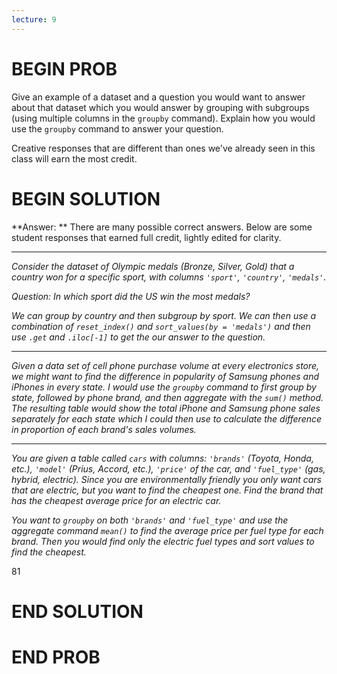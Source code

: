 ```yaml
---
lecture: 9
---
```


# BEGIN PROB

Give an example of a dataset and a question you would want to answer about that dataset which you would answer by grouping with subgroups (using multiple columns in the `groupby` command). Explain how you would use the `groupby` command to answer your question.

Creative responses that are different than ones we've already seen in this class will earn the most credit.

# BEGIN SOLUTION

**Answer: ** There are many possible correct answers. Below are some student responses that earned full credit, lightly edited for clarity.

---

<i> Consider the dataset of Olympic medals (Bronze, Silver, Gold) that a country won for a specific sport, with columns `'sport'`, `'country'`, `'medals'`.</i>

<i> Question: In which sport did the US win the most medals?</i>

<i>We can group by country and then subgroup by sport. We can then use a combination of `reset_index()` and `sort_values(by = 'medals')`  and then use `.get` and `.iloc[-1]` to get the our answer to the question.</i>

---

<i> Given a data set of cell phone purchase volume at every electronics store, we might want to find the difference in popularity of Samsung phones and iPhones in every state. I would use the `groupby` command to first group by state, followed by phone brand, and then aggregate with the `sum()` method. The resulting table would show the total iPhone and Samsung phone sales separately for each state which I could then use to calculate the difference in proportion of each brand's sales volumes.</i>

---

<i> You are given a table called `cars` with columns: `'brands'` (Toyota, Honda, etc.), `'model'` (Prius, Accord, etc.), `'price'` of the car, and `'fuel_type'`  (gas, hybrid, electric). Since you are environmentally friendly you only want cars that are electric, but you want to find the cheapest one. Find the brand that has the cheapest average price for an electric car.</i>

<i>You want to `groupby` on both `'brands'` and `'fuel_type'` and use the aggregate command `mean()` to find the average price per fuel type for each brand. Then you would find only the electric fuel types and sort values to find the cheapest. </i>

<average>81</average>
# END SOLUTION

# END PROB